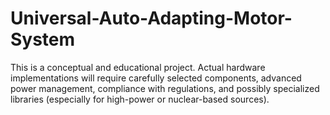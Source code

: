 # Universal-Auto-Adapting-Motor-System
This is a conceptual and educational project. Actual hardware implementations will require carefully selected components, advanced power management, compliance with regulations, and possibly specialized libraries (especially for high-power or nuclear-based sources).
